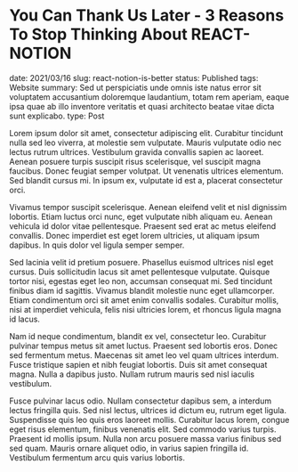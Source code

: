 # You Can Thank Us Later - 3 Reasons To Stop Thinking About REACT-NOTION

date: 2021/03/16
slug: react-notion-is-better
status: Published
tags: Website
summary: Sed ut perspiciatis unde omnis iste natus error sit voluptatem accusantium doloremque laudantium, totam rem aperiam, eaque ipsa quae ab illo inventore veritatis et quasi architecto beatae vitae dicta sunt explicabo.
type: Post

Lorem ipsum dolor sit amet, consectetur adipiscing elit. Curabitur tincidunt nulla sed leo viverra, at molestie sem vulputate. Mauris vulputate odio nec lectus rutrum ultrices. Vestibulum gravida convallis sapien ac laoreet. Aenean posuere turpis suscipit risus scelerisque, vel suscipit magna faucibus. Donec feugiat semper volutpat. Ut venenatis ultrices elementum. Sed blandit cursus mi. In ipsum ex, vulputate id est a, placerat consectetur orci.

Vivamus tempor suscipit scelerisque. Aenean eleifend velit et nisl dignissim lobortis. Etiam luctus orci nunc, eget vulputate nibh aliquam eu. Aenean vehicula id dolor vitae pellentesque. Praesent sed erat ac metus eleifend convallis. Donec imperdiet est eget lorem ultricies, ut aliquam ipsum dapibus. In quis dolor vel ligula semper semper.

Sed lacinia velit id pretium posuere. Phasellus euismod ultrices nisl eget cursus. Duis sollicitudin lacus sit amet pellentesque vulputate. Quisque tortor nisi, egestas eget leo non, accumsan consequat mi. Sed tincidunt finibus diam id sagittis. Vivamus blandit molestie nunc eget ullamcorper. Etiam condimentum orci sit amet enim convallis sodales. Curabitur mollis, nisi at imperdiet vehicula, felis nisi ultricies lorem, et rhoncus ligula magna id lacus.

Nam id neque condimentum, blandit ex vel, consectetur leo. Curabitur pulvinar tempus metus sit amet luctus. Praesent sed lobortis eros. Donec sed fermentum metus. Maecenas sit amet leo vel quam ultrices interdum. Fusce tristique sapien et nibh feugiat lobortis. Duis sit amet consequat magna. Nulla a dapibus justo. Nullam rutrum mauris sed nisl iaculis vestibulum.

Fusce pulvinar lacus odio. Nullam consectetur dapibus sem, a interdum lectus fringilla quis. Sed nisl lectus, ultrices id dictum eu, rutrum eget ligula. Suspendisse quis leo quis eros laoreet mollis. Curabitur lacus lorem, congue eget risus elementum, finibus venenatis elit. Sed commodo varius turpis. Praesent id mollis ipsum. Nulla non arcu posuere massa varius finibus sed sed quam. Mauris ornare aliquet odio, in varius sapien fringilla id. Vestibulum fermentum arcu quis varius lobortis.